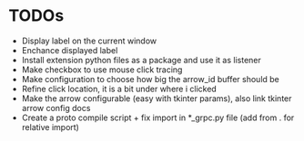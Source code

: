 # TODOs

- Display label on the current window
- Enchance displayed label
- Install extension python files as a package and use it as listener
- Make checkbox to use mouse click tracing
- Make configuration to choose how big the arrow_id buffer should be
- Refine click location, it is a bit under where i clicked
- Make the arrow configurable (easy with tkinter params), also link tkinter arrow config docs
- Create a proto compile script + fix import in *_grpc.py file (add from . for relative import)